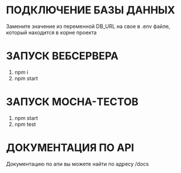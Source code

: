 # ПОДКЛЮЧЕНИЕ БАЗЫ ДАННЫХ 
Замените значение из переменной DB_URL на свое в .env файле, который находится в корне проекта

# ЗАПУСК ВЕБСЕРВЕРА
1. npm i
2. npm start

# ЗАПУСК MOCHA-ТЕСТОВ
1. npm start
2. npm test

# ДОКУМЕНТАЦИЯ ПО API
Документацию по апи вы можете найти по адресу /docs
